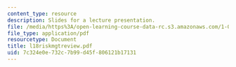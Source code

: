 ```yaml
---
content_type: resource
description: Slides for a lecture presentation.
file: /media/https%3A/open-learning-course-data-rc.s3.amazonaws.com/1-040-project-management-spring-2004/7c324e0e732c7b99d45f806121b17131_l18riskmgtreview.pdf
file_type: application/pdf
resourcetype: Document
title: l18riskmgtreview.pdf
uid: 7c324e0e-732c-7b99-d45f-806121b17131
---
```

